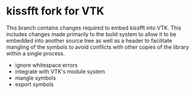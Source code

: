 # kissfft fork for VTK

This branch contains changes required to embed kissfft into VTK. This includes
changes made primarily to the build system to allow it to be embedded into
another source tree as well as a header to facilitate mangling of the symbols
to avoid conflicts with other copies of the library within a single process.

  * ignore whitespace errors
  * integrate with VTK's module system
  * mangle symbols
  * export symbols
